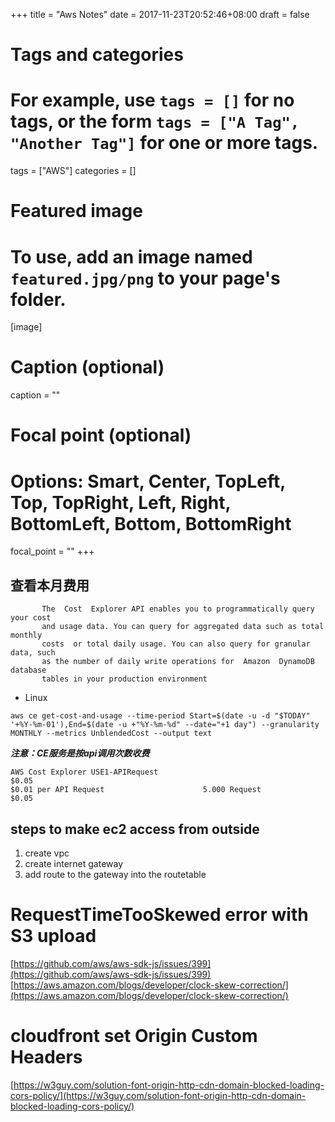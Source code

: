 +++
title = "Aws Notes"
date = 2017-11-23T20:52:46+08:00
draft = false

# Tags and categories
# For example, use `tags = []` for no tags, or the form `tags = ["A Tag", "Another Tag"]` for one or more tags.
tags = ["AWS"]
categories = []

# Featured image
# To use, add an image named `featured.jpg/png` to your page's folder. 
[image]
  # Caption (optional)
  caption = ""

  # Focal point (optional)
  # Options: Smart, Center, TopLeft, Top, TopRight, Left, Right, BottomLeft, Bottom, BottomRight
  focal_point = ""
+++


## 查看本月费用



```
       The  Cost  Explorer API enables you to programmatically query your cost
       and usage data. You can query for aggregated data such as total monthly
       costs  or total daily usage. You can also query for granular data, such
       as the number of daily write operations for  Amazon  DynamoDB  database
       tables in your production environment
```

- Linux

```
aws ce get-cost-and-usage --time-period Start=$(date -u -d "$TODAY" '+%Y-%m-01'),End=$(date -u +"%Y-%m-%d" --date="+1 day") --granularity MONTHLY --metrics UnblendedCost --output text
```

***注意：CE服务是按api调用次数收费***

```
AWS Cost Explorer USE1-APIRequest                                                $0.05
$0.01 per API Request                      5.000 Request                         $0.05
```


## steps to make ec2 access from outside

1. create vpc
2. create  internet gateway
3. add route to the gateway into the routetable

# RequestTimeTooSkewed error with S3 upload
[https://github.com/aws/aws-sdk-js/issues/399](https://github.com/aws/aws-sdk-js/issues/399)
[https://aws.amazon.com/blogs/developer/clock-skew-correction/](https://aws.amazon.com/blogs/developer/clock-skew-correction/)

# cloudfront set Origin Custom Headers
[https://w3guy.com/solution-font-origin-http-cdn-domain-blocked-loading-cors-policy/](https://w3guy.com/solution-font-origin-http-cdn-domain-blocked-loading-cors-policy/)
